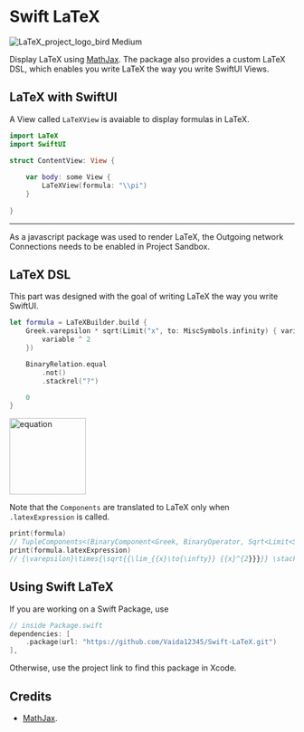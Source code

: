 # Swift LaTeX

![LaTeX_project_logo_bird Medium](https://user-images.githubusercontent.com/91354917/196522108-766c7286-d726-4bca-bbfe-b8ba64774175.png)


Display LaTeX using [MathJax](https://github.com/mathjax/MathJax). The package also provides a custom LaTeX DSL, which enables you write LaTeX the way you write SwiftUI Views.

## LaTeX with SwiftUI

A View called `LaTeXView` is avaiable to display formulas in LaTeX. 

```swift
import LaTeX
import SwiftUI

struct ContentView: View {
    
    var body: some View {
        LaTeXView(formula: "\\pi")
    }
    
}
```
---
As a javascript package was used to render LaTeX, the Outgoing network Connections needs to be enabled in Project Sandbox.

## LaTeX DSL

This part was designed with the goal of writing LaTeX the way you write SwiftUI.

```swift
let formula = LaTeXBuilder.build {
    Greek.varepsilon * sqrt(Limit("x", to: MiscSymbols.infinity) { variable in
        variable ^ 2
    })

    BinaryRelation.equal
        .not()
        .stackrel("?")

    0
}
```
<img width="135" alt="equation" src="https://user-images.githubusercontent.com/91354917/196680356-54bc33a1-77c6-4249-991c-105319c892a8.png">

Note that the `Components` are translated to LaTeX only when `.latexExpression` is called.
```swift
print(formula)
// TupleComponents<(BinaryComponent<Greek, BinaryOperator, Sqrt<Limit<String, MiscSymbols, BinaryComponent<String, String, Int>>>>, LaTeXModifiedContent<LaTeXModifiedContent<BinaryRelation, NotComponent>, Stackrel<String>>, Int)>(value: (LaTeX.BinaryComponent<LaTeX.Greek, LaTeX.BinaryOperator, LaTeX.(unknown context at $105604b44).Sqrt<LaTeX.Limit<Swift.String, LaTeX.MiscSymbols, LaTeX.BinaryComponent<Swift.String, Swift.String, Swift.Int>>>>(lhs: LaTeX.Group<LaTeX.Greek>(source: LaTeX.Greek(latexExpression: "\\varepsilon"), includeBrackets: false), operator: LaTeX.BinaryOperator(latexExpression: "\\times"), rhs: LaTeX.Group<LaTeX.(unknown context at $105604b44).Sqrt<LaTeX.Limit<Swift.String, LaTeX.MiscSymbols, LaTeX.BinaryComponent<Swift.String, Swift.String, Swift.Int>>>>(source: LaTeX.(unknown context at $105604b44).Sqrt<LaTeX.Limit<Swift.String, LaTeX.MiscSymbols, LaTeX.BinaryComponent<Swift.String, Swift.String, Swift.Int>>>(showLine: true, power: 2, source: LaTeX.Group<LaTeX.Limit<Swift.String, LaTeX.MiscSymbols, LaTeX.BinaryComponent<Swift.String, Swift.String, Swift.Int>>>(source: LaTeX.Limit<Swift.String, LaTeX.MiscSymbols, LaTeX.BinaryComponent<Swift.String, Swift.String, Swift.Int>>(lowerBound: LaTeX.Group<LaTeX.BinaryComponent<Swift.String, LaTeX.Arrow, LaTeX.MiscSymbols>>(source: LaTeX.BinaryComponent<Swift.String, LaTeX.Arrow, LaTeX.MiscSymbols>(lhs: LaTeX.Group<Swift.String>(source: "x", includeBrackets: false), operator: LaTeX.Arrow(latexExpression: "\\to"), rhs: LaTeX.Group<LaTeX.MiscSymbols>(source: LaTeX.MiscSymbols(latexExpression: "\\infty"), includeBrackets: false)), includeBrackets: false), body: LaTeX.Group<LaTeX.BinaryComponent<Swift.String, Swift.String, Swift.Int>>(source: LaTeX.BinaryComponent<Swift.String, Swift.String, Swift.Int>(lhs: LaTeX.Group<Swift.String>(source: "x", includeBrackets: false), operator: "^", rhs: LaTeX.Group<Swift.Int>(source: 2, includeBrackets: false)), includeBrackets: false)), includeBrackets: false)), includeBrackets: false)), LaTeX.LaTeXModifiedContent<LaTeX.LaTeXModifiedContent<LaTeX.BinaryRelation, LaTeX.NotComponent>, LaTeX.Stackrel<Swift.String>>(content: LaTeX.LaTeXModifiedContent<LaTeX.BinaryRelation, LaTeX.NotComponent>(content: LaTeX.BinaryRelation(latexExpression: "="), modifier: LaTeX.NotComponent()), modifier: LaTeX.Stackrel<Swift.String>(content: "?")), 0), buildStrategy: (Function))
print(formula.latexExpression)
// {\varepsilon}\times{\sqrt{{\lim_{{x}\to{\infty}} {{x}^{2}}}}} \stackrel{?}{\not =} 0
```


## Using Swift LaTeX

If you are working on a Swift Package, use
```swift
// inside Package.swift
dependencies: [
    .package(url: "https://github.com/Vaida12345/Swift-LaTeX.git")
],
```
Otherwise, use the project link to find this package in Xcode.


## Credits
- [MathJax](https://github.com/mathjax/MathJax).
